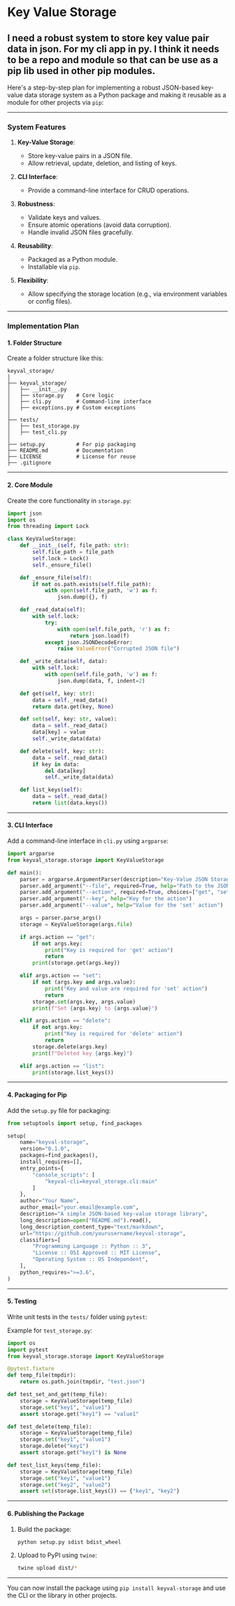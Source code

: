 # Key Value Storage

## I need a robust system to store key value pair data in json. For my cli app in py. I think it needs to be a repo and module so that can be use as a pip lib used in other pip modules.

Here's a step-by-step plan for implementing a robust JSON-based key-value data storage system as a Python package and making it reusable as a module for other projects via `pip`:

---

### **System Features**

1. **Key-Value Storage**:
    - Store key-value pairs in a JSON file.
    - Allow retrieval, update, deletion, and listing of keys.
2. **CLI Interface**:

    - Provide a command-line interface for CRUD operations.

3. **Robustness**:

    - Validate keys and values.
    - Ensure atomic operations (avoid data corruption).
    - Handle invalid JSON files gracefully.

4. **Reusability**:

    - Packaged as a Python module.
    - Installable via `pip`.

5. **Flexibility**:
    - Allow specifying the storage location (e.g., via environment variables or config files).

---

### **Implementation Plan**

#### 1. **Folder Structure**

Create a folder structure like this:

```
keyval_storage/
│
├── keyval_storage/
│   ├── __init__.py
│   ├── storage.py    # Core logic
│   ├── cli.py        # Command-line interface
│   ├── exceptions.py # Custom exceptions
│
├── tests/
│   ├── test_storage.py
│   ├── test_cli.py
│
├── setup.py          # For pip packaging
├── README.md         # Documentation
├── LICENSE           # License for reuse
├── .gitignore
```

---

#### 2. **Core Module**

Create the core functionality in `storage.py`:

```python
import json
import os
from threading import Lock

class KeyValueStorage:
    def __init__(self, file_path: str):
        self.file_path = file_path
        self.lock = Lock()
        self._ensure_file()

    def _ensure_file(self):
        if not os.path.exists(self.file_path):
            with open(self.file_path, 'w') as f:
                json.dump({}, f)

    def _read_data(self):
        with self.lock:
            try:
                with open(self.file_path, 'r') as f:
                    return json.load(f)
            except json.JSONDecodeError:
                raise ValueError("Corrupted JSON file")

    def _write_data(self, data):
        with self.lock:
            with open(self.file_path, 'w') as f:
                json.dump(data, f, indent=2)

    def get(self, key: str):
        data = self._read_data()
        return data.get(key, None)

    def set(self, key: str, value):
        data = self._read_data()
        data[key] = value
        self._write_data(data)

    def delete(self, key: str):
        data = self._read_data()
        if key in data:
            del data[key]
            self._write_data(data)

    def list_keys(self):
        data = self._read_data()
        return list(data.keys())
```

---

#### 3. **CLI Interface**

Add a command-line interface in `cli.py` using `argparse`:

```python
import argparse
from keyval_storage.storage import KeyValueStorage

def main():
    parser = argparse.ArgumentParser(description="Key-Value JSON Storage CLI")
    parser.add_argument("--file", required=True, help="Path to the JSON storage file")
    parser.add_argument("--action", required=True, choices=["get", "set", "delete", "list"], help="Action to perform")
    parser.add_argument("--key", help="Key for the action")
    parser.add_argument("--value", help="Value for the 'set' action")

    args = parser.parse_args()
    storage = KeyValueStorage(args.file)

    if args.action == "get":
        if not args.key:
            print("Key is required for 'get' action")
            return
        print(storage.get(args.key))

    elif args.action == "set":
        if not (args.key and args.value):
            print("Key and value are required for 'set' action")
            return
        storage.set(args.key, args.value)
        print(f"Set {args.key} to {args.value}")

    elif args.action == "delete":
        if not args.key:
            print("Key is required for 'delete' action")
            return
        storage.delete(args.key)
        print(f"Deleted key {args.key}")

    elif args.action == "list":
        print(storage.list_keys())
```

---

#### 4. **Packaging for Pip**

Add the `setup.py` file for packaging:

```python
from setuptools import setup, find_packages

setup(
    name="keyval-storage",
    version="0.1.0",
    packages=find_packages(),
    install_requires=[],
    entry_points={
        "console_scripts": [
            "keyval-cli=keyval_storage.cli:main"
        ]
    },
    author="Your Name",
    author_email="your.email@example.com",
    description="A simple JSON-based key-value storage library",
    long_description=open("README.md").read(),
    long_description_content_type="text/markdown",
    url="https://github.com/yourusername/keyval-storage",
    classifiers=[
        "Programming Language :: Python :: 3",
        "License :: OSI Approved :: MIT License",
        "Operating System :: OS Independent",
    ],
    python_requires=">=3.6",
)
```

---

#### 5. **Testing**

Write unit tests in the `tests/` folder using `pytest`:

Example for `test_storage.py`:

```python
import os
import pytest
from keyval_storage.storage import KeyValueStorage

@pytest.fixture
def temp_file(tmpdir):
    return os.path.join(tmpdir, "test.json")

def test_set_and_get(temp_file):
    storage = KeyValueStorage(temp_file)
    storage.set("key1", "value1")
    assert storage.get("key1") == "value1"

def test_delete(temp_file):
    storage = KeyValueStorage(temp_file)
    storage.set("key1", "value1")
    storage.delete("key1")
    assert storage.get("key1") is None

def test_list_keys(temp_file):
    storage = KeyValueStorage(temp_file)
    storage.set("key1", "value1")
    storage.set("key2", "value2")
    assert set(storage.list_keys()) == {"key1", "key2"}
```

---

#### 6. **Publishing the Package**

1. Build the package:
    ```bash
    python setup.py sdist bdist_wheel
    ```
2. Upload to PyPI using `twine`:
    ```bash
    twine upload dist/*
    ```

---

You can now install the package using `pip install keyval-storage` and use the CLI or the library in other projects.
